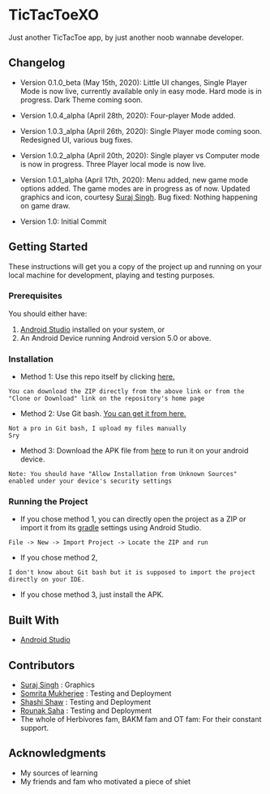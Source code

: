# TicTacToeXO

Just another TicTacToe app, by just another noob wannabe developer.

## Changelog

* Version 0.1.0_beta (May 15th, 2020): Little UI changes, Single Player Mode is now live, currently available only in easy mode. Hard mode is in progress. Dark Theme coming soon.
* Version 1.0.4_alpha (April 28th, 2020): Four-player Mode added.
* Version 1.0.3_alpha (April 26th, 2020): Single Player mode coming soon. Redesigned UI, various bug fixes.
* Version 1.0.2_alpha (April 20th, 2020): Single player vs Computer mode is now in progress. Three Player local mode is now live.

* Version 1.0.1_alpha (April 17th, 2020): Menu added, new game mode options added. The game modes are in progress as of now. Updated graphics and icon, courtesy [Suraj Singh](mailto:marvarik007@gmail.com?subject=[GitHub]%20TicTacToeXO). Bug fixed: Nothing happening on game draw.
* Version 1.0: Initial Commit

## Getting Started

These instructions will get you a copy of the project up and running on your local machine for development, playing and testing purposes.

### Prerequisites

You should either have:
1. [Android Studio](https://developer.android.com/studio?hl=en) installed on your system, or
2. An Android Device running Android version 5.0 or above.

### Installation

* Method 1: Use this repo itself by clicking [here.](https://github.com/sanskaru/TicTacToeXO/archive/master.zip)

```
You can download the ZIP directly from the above link or from the "Clone or Download" link on the repository's home page
```
* Method 2: Use Git bash. [You can get it from here.](https://git-scm.com/downloads)
```
Not a pro in Git bash, I upload my files manually
Sry
```
* Method 3: Download the APK file from [here](https://github.com/sanskaru/TicTacToeXO/raw/master/TicTacXO.apk) to run it on your android device.
```
Note: You should have "Allow Installation from Unknown Sources" enabled under your device's security settings
```

### Running the Project

* If you chose method 1, you can directly open the project as a ZIP or import it from its [gradle](https://gradle.org/) settings using Android Studio.
```
File -> New -> Import Project -> Locate the ZIP and run
```
* If you chose method 2,
```
I don't know about Git bash but it is supposed to import the project directly on your IDE.
```
* If you chose method 3, just install the APK.

## Built With

* [Android Studio](https://developer.android.com/studio?hl=en)

## Contributors

* [Suraj Singh](mailto:marvarik007@gmail.com) : Graphics
* [Somrita Mukherjee](github.com/SomritaM) : Testing and Deployment
* [Shashi Shaw](mailto:shashikshaw512@gmail.com) : Testing and Deployment
* [Rounak Saha](github.com/kevinknight09) : Testing and Deployment
* The whole of Herbivores fam, BAKM fam and OT fam: For their constant support.


## Acknowledgments

* My sources of learning
* My friends and fam who motivated a piece of shiet

